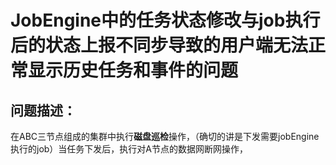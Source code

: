 # JobEngine中的任务状态修改与job执行后的状态上报不同步导致的用户端无法正常显示历史任务和事件的问题

## 问题描述：
在ABC三节点组成的集群中执行**磁盘巡检**操作，（确切的讲是下发需要jobEngine执行的job）当任务下发后，执行对A节点的数据网断网操作，